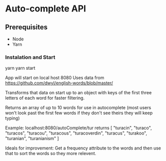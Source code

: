 # Auto-complete API

## Prerequisites
* Node
* Yarn

### Instalation and Start
yarn
yarn start

App will start on local host 8080
Uses data from https://github.com/dwyl/english-words/blob/master/

Transforms that data on start up to an object with keys of the first three letters of each word for faster filtering.

Returns an array of up to 10 words for use in autocomplete (most users won't look past the first few words if they don't see theirs they will keep typing)

Example:
localhost:8080/autoComplete/tur
returns [
    "turacin",
    "turaco",
    "turacos",
    "turacou",
    "turacous",
    "turacoverdin",
    "turacus",
    "turakoo",
    "turanian",
    "turanianism"
]

Ideals for improvement:
Get a frequency attribute to the words and then use that to sort the words so they more relevent.
